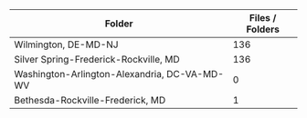 | Folder                                       |   Files / Folders |
|----------------------------------------------|-------------------|
| Wilmington, DE-MD-NJ                         |               136 |
| Silver Spring-Frederick-Rockville, MD        |               136 |
| Washington-Arlington-Alexandria, DC-VA-MD-WV |                 0 |
| Bethesda-Rockville-Frederick, MD             |                 1 |